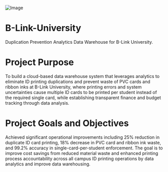 ![Image](https://github.com/user-attachments/assets/f5cb8fb8-18d0-4ed5-9cc1-b1cf91a4d827)

# B-Link-University

Duplication Prevention Analytics Data Warehouse for B-Link University.


# Project Purpose
To build a cloud-based data warehouse system that leverages analytics to eliminate ID printing duplications and prevent waste of PVC cards and ribbon inks at B-Link University, where printing errors and system uncertainties cause multiple ID cards to be printed per student instead of the required single card, while establishing transparent finance and budget tracking through data analysis.

# Project Goals and Objectives
Achieved significant operational improvements including 25% reduction in duplicate ID card printing, 18% decrease in PVC card and ribbon ink waste, and 99.2% accuracy in single-card-per-student enforcement. The goal is to improve cost savings from reduced material waste and enhanced printing process accountability across all campus ID printing operations by data analytics and improve data warehousing.

